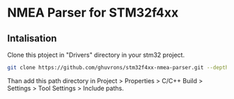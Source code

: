 # NMEA Parser for STM32f4xx

## Intalisation

Clone this ptoject in "Drivers" directory in your stm32 project.

```bash
git clone https://github.com/ghuvrons/stm32f4xx-nmea-parser.git --depth 1 Drivers/NMEA
```

Than add this path directory in Project > Properties > C/C++ Build > Settings > Tool Settings > Include paths.
